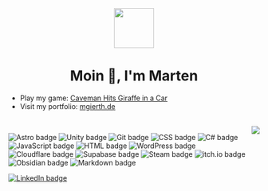 <div align="center">
<div style="margin-top: 2rem"><img src="https://martengierth.de/favicon.svg" width="80" height="80" /></div>
<h1>Moin 👋, I'm Marten</h1>
</div>

- Play my game: [Caveman Hits Giraffe in a Car](https://cavemanhitsgiraffeinacar.github.io/) 
- Visit my portfolio: [mgierth.de](https://mgierth.de)
<br>
<img src="https://github-readme-stats.vercel.app/api/top-langs/?username=marten-gierth&layout=compact&theme=dark&card_width=500"align="right">

<p align="left">
<img src="https://img.shields.io/badge/Astro-BC52EE?logo=astro&logoColor=fff" alt="Astro badge">
<img src="https://img.shields.io/badge/Unity-%23000000.svg?logo=unity&logoColor=white" alt="Unity badge">
<img src="https://img.shields.io/badge/Git-F05032?logo=git&logoColor=fff" alt="Git badge">
<img src="https://img.shields.io/badge/CSS-639?logo=css&logoColor=fff" alt="CSS badge">
<img src="https://custom-icon-badges.demolab.com/badge/C%23-%23239120.svg?logo=cshrp&logoColor=white" alt="C# badge">
<img src="https://img.shields.io/badge/JavaScript-F7DF1E?logo=javascript&logoColor=000" alt="JavaScript badge">
<img src="https://img.shields.io/badge/HTML-%23E34F26.svg?logo=html5&logoColor=white" alt="HTML badge">
<img src="https://img.shields.io/badge/WordPress-%2321759B.svg?logo=wordpress&logoColor=white" alt="WordPress badge">
<img src="https://img.shields.io/badge/Cloudflare-F38020?logo=Cloudflare&logoColor=white" alt="Cloudflare badge">
<img src="https://img.shields.io/badge/Supabase-3FCF8E?logo=supabase&logoColor=fff" alt="Supabase badge">
<img src="https://img.shields.io/badge/Steam-%23000000.svg?logo=steam&logoColor=white" alt="Steam badge">
<img src="https://img.shields.io/badge/itch.io-%23FF034.svg?logo=Itch.io&logoColor=white" alt="itch.io badge">
<img src="https://img.shields.io/badge/Obsidian-%23483699.svg?&logo=obsidian&logoColor=white" alt="Obsidian badge">
<img src="https://img.shields.io/badge/Markdown-%23000000.svg?logo=markdown&logoColor=white" alt="Markdown badge">
</p>
<a href="https://linkedin.com/in/marten-gierth/" target="_blank">
    <img src="https://custom-icon-badges.demolab.com/badge/LinkedIn-0A66C2?logo=linkedin-white&logoColor=fff" alt="LinkedIn badge">
  </a>

